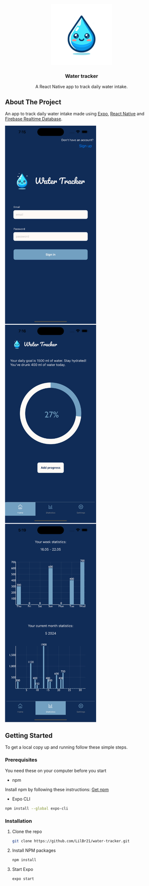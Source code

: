 <br />
<p align="center">
  <a href="https://github.com/henettaja/water-tracker/">
    <img src="src/assets/drop-filled.svg" alt="Logo" width="200" height="200">
  </a>

  <h3 align="center">Water tracker</h3>

  <p align="center">
    A React Native app to track daily water intake.
  </p>
</p>

## About The Project

An app to track daily water intake made using [Expo](https://expo.io/), [React Native](https://reactnative.dev/) and [Firebase Realtime Database](https://firebase.google.com/docs/database).

<img src="src/assets/signin-screenshot.png" width="300" alt="Screenshot of signin project screen"/> <img src="src/assets/dailyprogress-screenshot.png" width="300" alt="Screenshot of project"/> <img src="src/assets/statistics-screenshot2.png" width="300" alt="Screenshot of project"/>

## Getting Started

To get a local copy up and running follow these simple steps.

### Prerequisites

You need these on your computer before you start

- npm

Install npm by following these instructions: [Get npm](https://www.npmjs.com/get-npm)

- Expo CLI

```sh
npm install --global expo-cli
```

### Installation

1. Clone the repo
   ```sh
   git clone https://github.com/LilBr21/water-tracker.git
   ```
2. Install NPM packages
   ```sh
   npm install
   ```
3. Start Expo
   ```sh
   expo start
   ```
